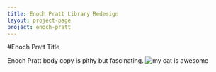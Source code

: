 ```yaml
---
title: Enoch Pratt Library Redesign
layout: project-page
project: enoch-pratt
---
```


#Enoch Pratt Title

Enoch Pratt body copy is pithy but fascinating.
![my cat is awesome](http://placekitten.com/300/300)